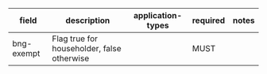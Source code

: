 | field | description | application-types | required | notes |
| --- | --- | --- | --- | --- |
| bng-exempt | Flag true for householder, false otherwise | | MUST | |
